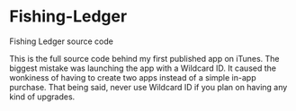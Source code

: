# Fishing-Ledger
Fishing Ledger source code

This is the full source code behind my first published app on iTunes. The biggest mistake was launching the app with a Wildcard ID.
It caused the wonkiness of having to create two apps instead of a simple in-app purchase. That being said, never use
Wildcard ID if you plan on having any kind of upgrades.
